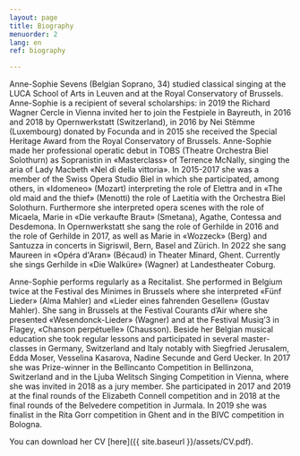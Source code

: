```yaml
---
layout: page
title: Biography
menuorder: 2
lang: en
ref: biography

---
```

Anne-Sophie Sevens (Belgian Soprano, 34) studied classical singing at the LUCA School of Arts in Leuven and at the Royal Conservatory of Brussels. Anne-Sophie is a recipient of several scholarships: in 2019 the Richard Wagner Cercle in Vienna invited her to join the Festpiele in Bayreuth, in 2016 and 2018 by Opernwerkstatt (Switzerland), in 2016 by Nei Stëmme (Luxembourg) donated by Focunda and in 2015 she received the Special Heritage Award from the Royal Conservatory of Brussels. 
Anne-Sophie made her professional operatic debut in TOBS (Theatre Orchestra Biel Solothurn) as Sopranistin in «Masterclass» of Terrence McNally, singing the aria of Lady Macbeth «Nel dì della vittoria». In 2015-2017 she was a member of the Swiss Opera Studio Biel in which she participated, among others, in «Idomeneo» (Mozart) interpreting the role of Elettra and in «The old maid and the thief» (Menotti) the role of Laetitia with the Orchestra Biel Solothurn. Furthermore she interpreted opera scenes with the role of Micaela, Marie in «Die verkaufte Braut» (Smetana), Agathe, Contessa and Desdemona. In Opernwerkstatt she sang the role of Gerhilde in 2016 and the role of Gerhilde in 2017, as well as Marie in «Wozzeck» (Berg) and Santuzza in concerts in Sigriswil, Bern, Basel and Zürich. In 2022 she sang Maureen in «Opéra d'Aran» (Bécaud) in Theater Minard, Ghent. Currently she sings Gerhilde in «Die Walküre» (Wagner) at Landestheater Coburg.

Anne-Sophie performs regularly as a Recitalist. She performed in Belgium twice at the Festival des Minimes in Brussels where she interpreted «Fünf Lieder» (Alma Mahler) and «Lieder eines fahrenden Gesellen» (Gustav Mahler). She sang in Brussels at the Festival Courants d’Air where she presented «Wesendonck-Lieder» (Wagner) and at the Festival Musiq’3 in Flagey, «Chanson perpétuelle» (Chausson). 
Beside her Belgian musical education she took regular lessons and participated in several master-classes in Germany, Switzerland and Italy notably with Siegfried Jerusalem, Edda Moser, Vesselina Kasarova, Nadine Secunde and Gerd Uecker. 
In 2017 she was Prize-winner in the Bellincanto Competition in Bellinzona, Switzerland and in the Ljuba Welitsch Singing Competition in Vienna, where she was invited in 2018 as a jury member. She participated in 2017 and 2019 at the final rounds of the Elizabeth Connell competition and in 2018 at the final rounds of the Belvedere competition in Jurmala. In 2019 she was finalist in the Rita Gorr competition in Ghent and in the BIVC competition in Bologna. 
 
You can download her CV [here]({{ site.baseurl }}/assets/CV.pdf).

